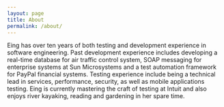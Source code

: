 ```yaml
---
layout: page
title: About
permalink: /about/
---
```

<!--
<img src="{{ site.baseurl }}assets/profile-placeholder.gif" title="Profile Picture" class="profile">
-->
Eing has over ten years of both testing and development experience in software engineering. Past development experience includes developing a real-time database for air traffic control system, SOAP messaging for enterprise systems at Sun Microsystems and a test automation framework for PayPal financial systems. Testing experience include being a technical lead in services, performance, security, as well as mobile applications testing. Eing is currently mastering the craft of testing at Intuit and also enjoys river kayaking, reading and gardening in her spare time.
